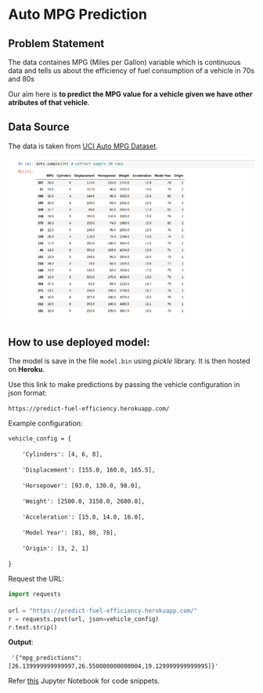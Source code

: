 # Auto MPG Prediction

## Problem Statement

The data containes MPG (Miles per Gallon) variable which is continuous data and tells us about the efficiency of fuel consumption of a vehicle in 70s and 80s

Our aim here is **to predict the MPG value for a vehicle given we have other atributes of that vehicle**.

## Data Source

The data is taken from [UCI Auto MPG Dataset](https://archive.ics.uci.edu/ml/datasets/auto+mpg).

![data](images/data.png)

## How to use deployed model:

The model is save in the file `model.bin` using _pickle_ library. It is then hosted on **Heroku**.

Use this link to make predictions by passing the vehicle configuration in json format: 

`https://predict-fuel-efficiency.herokuapp.com/`

Example configuration:

```
vehicle_config = {

    'Cylinders': [4, 6, 8],

    'Displacement': [155.0, 160.0, 165.5],

    'Horsepower': [93.0, 130.0, 98.0],

    'Weight': [2500.0, 3150.0, 2600.0],

    'Acceleration': [15.0, 14.0, 16.0],

    'Model Year': [81, 80, 78],

    'Origin': [3, 2, 1]

}
```

Request the URL:

```python
import requests

url = "https://predict-fuel-efficiency.herokuapp.com/"
r = requests.post(url, json=vehicle_config)
r.text.strip()
```

**Output**:

` '{"mpg_predictions":[26.139999999999997,26.550000000000004,19.129999999999995]}'`


Refer [this](https://github.com/soumyaa1804/auto_mpg_prediction/blob/master/auto_MPG_Part2.ipynb) Jupyter Notebook for code snippets.

